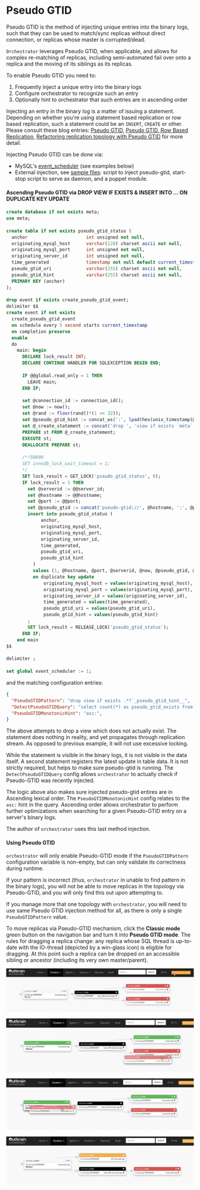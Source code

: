 # Pseudo GTID

Pseudo GTID is the method of injecting unique entries into the binary logs, such that they can be used to
match/sync replicas without direct connection, or replicas whose master is corrupted/dead.

`Orchestrator` leverages Pseudo GTID, when applicable, and allows for complex re-matching of replicas, including
semi-automated fail over onto a replica and the moving of its siblings as its replicas.

To enable Pseudo GTID you need to:

1. Frequently inject a unique entry into the binary logs
2. Configure orchestrator to recognize such an entry
3. Optionally hint to orchestrator that such entries are in ascending order

Injecting an entry in the binary log is a matter of issuing a statement. Depending on whether you're using
statement based replication or row based replication, such a statement could be an `INSERT`, `CREATE` or other.
Please consult these blog entries:
[Pseudo GTID](http://code.openark.org/blog/mysql/pseudo-gtid),
[Pseudo GTID, Row Based Replication](http://code.openark.org/blog/mysql/pseudo-gtid-row-based-replication),
[Refactoring replication topology with Pseudo GTID](http://code.openark.org/blog/mysql/refactoring-replication-topology-with-pseudo-gtid)
for more detail.

Injecting Pseudo GTID can be done via:
- MySQL's [event_scheduler](https://dev.mysql.com/doc/refman/5.7/en/event-scheduler.html) (see examples below)
- External injection, see [sample files](https://github.com/github/orchestrator/tree/master/resources/pseudo-gtid): script to inject pseudo-gtid, start-stop script to serve as daemon, and a puppet module.


#### Ascending Pseudo GTID via DROP VIEW IF EXISTS & INSERT INTO ... ON DUPLICATE KEY UPDATE

```sql
create database if not exists meta;
use meta;

create table if not exists pseudo_gtid_status (
  anchor                      int unsigned not null,
  originating_mysql_host      varchar(128) charset ascii not null,
  originating_mysql_port      int unsigned not null,
  originating_server_id       int unsigned not null,
  time_generated              timestamp not null default current_timestamp,
  pseudo_gtid_uri             varchar(255) charset ascii not null,
  pseudo_gtid_hint            varchar(255) charset ascii not null,
  PRIMARY KEY (anchor)
);

drop event if exists create_pseudo_gtid_event;
delimiter $$
create event if not exists
  create_pseudo_gtid_event
  on schedule every 5 second starts current_timestamp
  on completion preserve
  enable
  do
    main: begin
      DECLARE lock_result INT;
      DECLARE CONTINUE HANDLER FOR SQLEXCEPTION BEGIN END;

      IF @@global.read_only = 1 THEN
        LEAVE main;
      END IF;

      set @connection_id := connection_id();
      set @now := now();
      set @rand := floor(rand()*(1 << 32));
      set @pseudo_gtid_hint := concat_ws(':', lpad(hex(unix_timestamp(@now)), 8, '0'), lpad(hex(@connection_id), 16, '0'), lpad(hex(@rand), 8, '0'));
      set @_create_statement := concat('drop ', 'view if exists `meta`.`_pseudo_gtid_', 'hint__asc:', @pseudo_gtid_hint, '`');
      PREPARE st FROM @_create_statement;
      EXECUTE st;
      DEALLOCATE PREPARE st;

      /*!50600
      SET innodb_lock_wait_timeout = 1;
      */
      SET lock_result = GET_LOCK('pseudo_gtid_status', 0);
      IF lock_result = 1 THEN
        set @serverid := @@server_id;
        set @hostname := @@hostname;
        set @port := @@port;
        set @pseudo_gtid := concat('pseudo-gtid://', @hostname, ':', @port, '/', @serverid, '/', date(@now), '/', time(@now), '/', @rand);
        insert into pseudo_gtid_status (
             anchor,
             originating_mysql_host,
             originating_mysql_port,
             originating_server_id,
             time_generated,
             pseudo_gtid_uri,
             pseudo_gtid_hint
          )
      	  values (1, @hostname, @port, @serverid, @now, @pseudo_gtid, @pseudo_gtid_hint)
      	  on duplicate key update
      		  originating_mysql_host = values(originating_mysql_host),
      		  originating_mysql_port = values(originating_mysql_port),
      		  originating_server_id = values(originating_server_id),
      		  time_generated = values(time_generated),
       		  pseudo_gtid_uri = values(pseudo_gtid_uri),
       		  pseudo_gtid_hint = values(pseudo_gtid_hint)
        ;
        SET lock_result = RELEASE_LOCK('pseudo_gtid_status');
      END IF;
    end main
$$

delimiter ;

set global event_scheduler := 1;
```

   and the matching configuration entries:

```json
{
  "PseudoGTIDPattern": "drop view if exists .*?`_pseudo_gtid_hint__",
  "DetectPseudoGTIDQuery": "select count(*) as pseudo_gtid_exists from meta.pseudo_gtid_status where anchor = 1 and time_generated > now() - interval 2 day",
  "PseudoGTIDMonotonicHint": "asc:",
}
```

The above attempts to drop a view which does not actually exist. The statement does nothing in reality, and yet
propagates through replication stream. As opposed to previous example, it will not use excessive locking.

While the statement is visible in the binary logs, it is not visible in the data itself. A second statement registers the latest update in table data. It is not strictly required, but helps to make sure pseudo-gtid is running. The `DetectPseudoGTIDQuery` config allows `orchestrator` to actually check if Pseudo-GTID was recently injected.

The logic above also makes sure injected pseudo-gtid entires are in Ascending lexical order. The `PseudoGTIDMonotonicHint` config relates to the `asc:` hint in the query. Ascending order allows orchestrator to perform further optimizations when searching for a given Pseudo-GTID entry on a server's binary logs.

The author of `orchestrator` uses this last method injection.

#### Using Pseudo GTID

`orchestrator` will only enable Pseudo-GTID mode if the `PseudoGTIDPattern` configuration variable is non-empty,
but can only validate its correctness during runtime.

If your pattern is incorrect (thus, `orchestrator` in unable to find pattern in the binary logs), you will not be able to move replicas in the topology via Pseudo-GTID, and you will only find this out upon attempting to.

If you manage more that one topology with `orchestrator`, you will need to use same Pseudo GTID injection method for all, as there is only a single `PseudoGTIDPattern` value.

To move replicas via Pseudo-GTID mechanism, click the **Classic mode** green button on the navigation bar and turn it into **Pseudo GTID mode**. The rules for dragging a replica change: any replica whose SQL thread is up-to-date with the IO-thread (depicted by a win-glass icon) is eligible for dragging. At this point such a replica can be dropped on an accessible sibling or ancestor (including its very own master/parent).

![Orchestrator screenshot](images/orchestrator-pseudo-gtid-dead-relay-master.png)

![Orchestrator screenshot](images/orchestrator-pseudo-gtid-dead-relay-master-begin-drag.png)

![Orchestrator screenshot](images/orchestrator-pseudo-gtid-dead-relay-master-drop.png)

![Orchestrator screenshot](images/orchestrator-pseudo-gtid-dead-relay-master-refactored-1.png)
